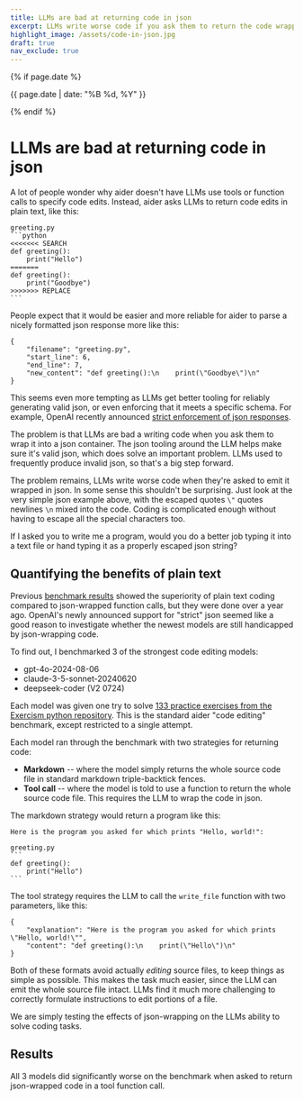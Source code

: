 ```yaml
---
title: LLMs are bad at returning code in json
excerpt: LLMs write worse code if you ask them to return the code wrapped in json via a tool/function call.
highlight_image: /assets/code-in-json.jpg
draft: true
nav_exclude: true
---
```

{% if page.date %}
<p class="post-date">{{ page.date | date: "%B %d, %Y" }}</p>
{% endif %}

# LLMs are bad at returning code in json


<canvas id="passRateChart" width="800" height="400" style="margin-bottom: 20px"></canvas>

<script src="https://cdn.jsdelivr.net/npm/chart.js"></script>
<script>
document.addEventListener('DOMContentLoaded', function () {
    var ctx = document.getElementById('passRateChart').getContext('2d');
    
    var yamlData = {{ site.data.code-in-json | jsonify }};
    
    var models = [...new Set(yamlData.map(item => item.model))];
    var editFormats = [...new Set(yamlData.map(item => item.edit_format))];
    
    var datasets = editFormats.map(format => ({
        label: format,
        data: models.map(model => {
            var item = yamlData.find(d => d.model === model && d.edit_format === format);
            return item ? item.pass_rate_1 : null;
        }),
        backgroundColor: format === 'Markdown' ? 'rgba(54, 162, 235, 0.8)' :
                         format === 'Tool call' ? 'rgba(255, 99, 132, 0.8)' :
                         'rgba(75, 192, 192, 0.8)',
    }));

    var data = {
        labels: models,
        datasets: datasets
    };

    var config = {
        type: 'bar',
        data: data,
        options: {
            responsive: true,
            scales: {
                x: {
                    title: {
                        display: true,
                        text: 'Model'
                    }
                },
                y: {
                    beginAtZero: true,
                    title: {
                        display: true,
                        text: 'Pass Rate (%)'
                    },
                    max: 70
                }
            },
            plugins: {
                title: {
                    display: true,
                    text: 'Pass rate by model and code return strategy',
                    font: {
                        size: 16
                    }
                },
                legend: {
                    position: 'top',
                }
            }
        }
    };

    new Chart(ctx, config);
});
</script>


A lot of people wonder why aider doesn't have LLMs use tools or function calls to
specify code edits.
Instead, aider asks LLMs to return code edits in plain text, like this:

````
greeting.py
```python
<<<<<<< SEARCH
def greeting():
    print("Hello")
=======
def greeting():
    print("Goodbye")
>>>>>>> REPLACE
```
````

People expect that it would be easier and more reliable
for aider to parse a nicely formatted json 
response more like this:

```
{
    "filename": "greeting.py",
    "start_line": 6,
    "end_line": 7,
    "new_content": "def greeting():\n    print(\"Goodbye\")\n"
}
```

This seems even more tempting as LLMs get better tooling for reliably generating
valid json, or even enforcing that it meets a specific schema.
For example, OpenAI recently announced
[strict enforcement of json responses]().

The problem is that LLMs are bad a writing code when you ask them to wrap it
into a json container.
The json tooling around the LLM helps make sure it's valid json,
which does solve an important problem. 
LLMs used to frequently produce invalid json, so that's a big step forward.

The problem remains, LLMs write worse code when they're asked to 
emit it wrapped in json.
In some sense this shouldn't be surprising.
Just look at the very simple
json example above, with the escaped 
quotes `\"` quotes
newlines `\n`
mixed into the code.
Coding is complicated enough without having to escape all the special characters too.

If I asked you to write me a program, would you do a better job
typing it into a text file or hand typing it as a properly escaped json string?

## Quantifying the benefits of plain text


Previous [benchmark results](/2023/07/02/benchmarks.html)
showed
the superiority of plain text coding compared to json-wrapped function calls,
but they were done over a year ago.
OpenAI's newly announced support for "strict" json seemed like a good reason to
investigate whether the newest models are still handicapped by json-wrapping code.

To find out, I benchmarked 3 of the strongest code editing models:

- gpt-4o-2024-08-06
- claude-3-5-sonnet-20240620
- deepseek-coder (V2 0724)

Each model was given one try to solve 
[133 practice exercises from the Exercism python repository](/2023/07/02/benchmarks.html#the-benchmark).
This is the standard aider "code editing" benchmark, except restricted to a single attempt.

Each model ran through the benchmark with two strategies for returning code:

- **Markdown** -- where the model simply returns the whole source code file in standard markdown triple-backtick fences.
- **Tool call** -- where the model is told to use a function to return the whole source code file. This requires the LLM to wrap the code in json.

The markdown strategy would return a program like this:

````
Here is the program you asked for which prints "Hello, world!":

greeting.py
```
def greeting():
    print("Hello")
```
````

The tool strategy requires the LLM to call the `write_file` function with
two parameters, like this:

```
{
    "explanation": "Here is the program you asked for which prints \"Hello, world!\"",
    "content": "def greeting():\n    print(\"Hello\")\n"
}
```

Both of these formats avoid actually *editing* source files, to keep things as
simple as possible.
This makes the task much easier, since the LLM can emit the whole source file intact.
LLMs find it much more challenging to correctly formulate instructions to edit
portions of a file.

We are simply testing the effects of json-wrapping on the LLMs ability to solve coding tasks.

## Results

All 3 models did significantly worse on the benchmark when asked to
return json-wrapped code in a tool function call.
